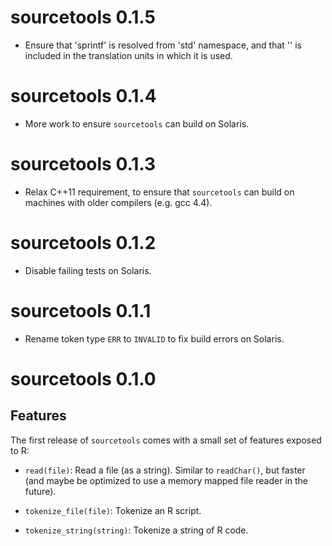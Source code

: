 # sourcetools 0.1.5

- Ensure that 'sprintf' is resolved from 'std' namespace,
  and that '<cstdio>' is included in the translation units
  in which it is used.

# sourcetools 0.1.4

- More work to ensure `sourcetools` can build on Solaris.

# sourcetools 0.1.3

- Relax C++11 requirement, to ensure that `sourcetools` can
  build on machines with older compilers (e.g. gcc 4.4).
  
# sourcetools 0.1.2

- Disable failing tests on Solaris.

# sourcetools 0.1.1

- Rename token type `ERR` to `INVALID` to fix build errors
  on Solaris.

# sourcetools 0.1.0

## Features

The first release of `sourcetools` comes with a small set
of features exposed to R:

- `read(file)`: Read a file (as a string). Similar to
  `readChar()`, but faster (and maybe be optimized to
  use a memory mapped file reader in the future).

- `tokenize_file(file)`: Tokenize an R script.

- `tokenize_string(string)`: Tokenize a string of R code.
